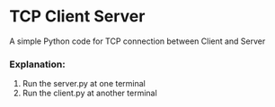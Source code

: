 # TCP Client Server
A simple Python code for TCP connection between Client and Server

### Explanation: 
1. Run the server.py at one terminal
2. Run the client.py at another terminal

